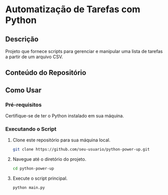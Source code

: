 # Automatização de Tarefas com Python

## Descrição
Projeto que fornece scripts para gerenciar e manipular uma lista de tarefas a partir de um arquivo CSV.

## Conteúdo do Repositório

## Como Usar

### Pré-requisitos
Certifique-se de ter o Python instalado em sua máquina.

### Executando o Script
1. Clone este repositório para sua máquina local.
    ```bash
    git clone https://github.com/seu-usuario/python-power-up.git
    ```
2. Navegue até o diretório do projeto.
    ```bash
    cd python-power-up
    ```
3. Execute o script principal.
    ```bash
    python main.py
    ```
